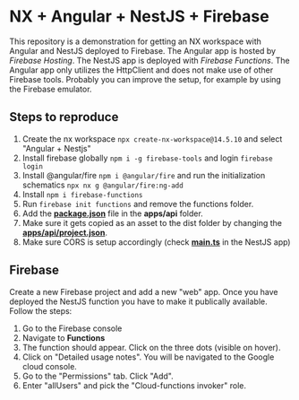 # NX + Angular + NestJS + Firebase

This repository is a demonstration for getting an NX workspace with Angular and NestJS deployed to Firebase. The Angular app is hosted by *Firebase Hosting*. The NestJS app is deployed with *Firebase Functions*. The Angular app only utilizes the HttpClient and does not make use of other Firebase tools. Probably you can improve the setup, for example by using the Firebase emulator.

## Steps to reproduce

1. Create the nx workspace `npx create-nx-workspace@14.5.10` and select "Angular + Nestjs"
2. Install firebase globally `npm i -g firebase-tools` and login `firebase login`
3. Install @angular/fire `npm i @angular/fire` and run the initialization schematics `npx nx g @angular/fire:ng-add`
4. Install `npm i firebase-functions`
5. Run `firebase init functions` and remove the functions folder.
6. Add the [**package.json**](./apps/api/package.json) file in the **apps/api** folder.
7. Make sure it gets copied as an asset to the dist folder by changing the [**apps/api/project.json**](./apps/api/project.json). 
8. Make sure CORS is setup accordingly (check [**main.ts**](./apps/api/src/main.ts) in the NestJS app)

## Firebase

Create a new Firebase project and add a new "web" app. Once you have deployed the
NestJS function you have to make it publically available. Follow the steps:

1. Go to the Firebase console
2. Navigate to **Functions**
3. The function should appear. Click on the three dots (visible on hover).
4. Click on "Detailed usage notes". You will be navigated to the Google cloud console.
5. Go to the "Permissions" tab. Click "Add".
6. Enter "allUsers" and pick the "Cloud-functions invoker" role.
